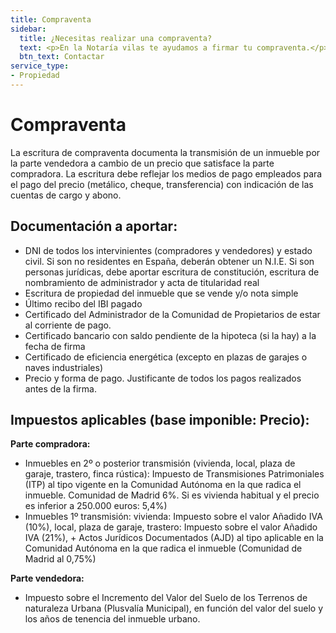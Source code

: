 ```yaml
---
title: Compraventa
sidebar: 
  title: ¿Necesitas realizar una compraventa?
  text: <p>En la Notaría vilas te ayudamos a firmar tu compraventa.</p>
  btn_text: Contactar
service_type:
- Propiedad
---
```


# Compraventa

La escritura de compraventa documenta la transmisión de un inmueble por la parte vendedora a cambio de un precio que satisface la parte compradora.
La escritura debe reflejar los medios de pago empleados para el pago del precio (metálico, cheque, transferencia) con indicación de las cuentas de cargo y abono. 

## Documentación a aportar:
- DNI de todos los intervinientes (compradores y vendedores) y estado civil. Si son no residentes en España, deberán obtener un N.I.E.  Si son personas jurídicas, debe aportar escritura de constitución, escritura de nombramiento de administrador y acta de titularidad real
- Escritura de propiedad del inmueble que se vende y/o nota simple
- Último recibo del  IBI pagado
- Certificado del Administrador de la Comunidad de Propietarios de estar al corriente de pago.
- Certificado bancario con saldo pendiente de la hipoteca (si la hay) a la fecha de firma
- Certificado de eficiencia energética (excepto en plazas de garajes o naves industriales)
- Precio y forma de pago. Justificante de todos los pagos realizados antes de la firma.

## Impuestos aplicables (base imponible: Precio):

**Parte compradora:** 
- Inmuebles en 2º o posterior transmisión (vivienda, local, plaza de garaje, trastero, finca rústica): Impuesto de Transmisiones Patrimoniales  (ITP) al tipo vigente en la Comunidad Autónoma  en la que radica el inmueble. Comunidad de Madrid 6%. Si es vivienda habitual y el precio es inferior a 250.000 euros: 5,4%)
- Inmuebles 1º transmisión: vivienda: Impuesto sobre el valor Añadido IVA (10%), local, plaza de garaje, trastero: Impuesto sobre el valor Añadido IVA (21%),  +  Actos Jurídicos Documentados (AJD) al tipo aplicable en la Comunidad Autónoma en la que radica el inmueble (Comunidad de Madrid al 0,75%)

**Parte vendedora:**
- Impuesto sobre el Incremento del Valor  del Suelo de los Terrenos de naturaleza Urbana (Plusvalía Municipal), en función del valor del suelo y los años de tenencia del inmueble urbano.
